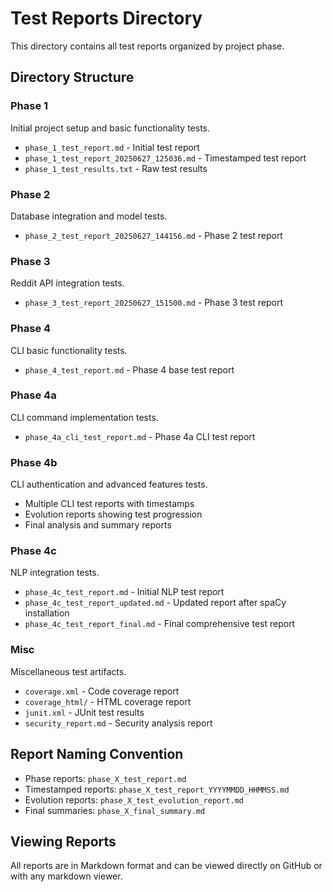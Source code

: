 # Test Reports Directory

This directory contains all test reports organized by project phase.

## Directory Structure

### Phase 1
Initial project setup and basic functionality tests.
- `phase_1_test_report.md` - Initial test report
- `phase_1_test_report_20250627_125036.md` - Timestamped test report
- `phase_1_test_results.txt` - Raw test results

### Phase 2
Database integration and model tests.
- `phase_2_test_report_20250627_144156.md` - Phase 2 test report

### Phase 3
Reddit API integration tests.
- `phase_3_test_report_20250627_151500.md` - Phase 3 test report

### Phase 4
CLI basic functionality tests.
- `phase_4_test_report.md` - Phase 4 base test report

### Phase 4a
CLI command implementation tests.
- `phase_4a_cli_test_report.md` - Phase 4a CLI test report

### Phase 4b
CLI authentication and advanced features tests.
- Multiple CLI test reports with timestamps
- Evolution reports showing test progression
- Final analysis and summary reports

### Phase 4c
NLP integration tests.
- `phase_4c_test_report.md` - Initial NLP test report
- `phase_4c_test_report_updated.md` - Updated report after spaCy installation
- `phase_4c_test_report_final.md` - Final comprehensive test report

### Misc
Miscellaneous test artifacts.
- `coverage.xml` - Code coverage report
- `coverage_html/` - HTML coverage report
- `junit.xml` - JUnit test results
- `security_report.md` - Security analysis report

## Report Naming Convention

- Phase reports: `phase_X_test_report.md`
- Timestamped reports: `phase_X_test_report_YYYYMMDD_HHMMSS.md`
- Evolution reports: `phase_X_test_evolution_report.md`
- Final summaries: `phase_X_final_summary.md`

## Viewing Reports

All reports are in Markdown format and can be viewed directly on GitHub or with any markdown viewer.
